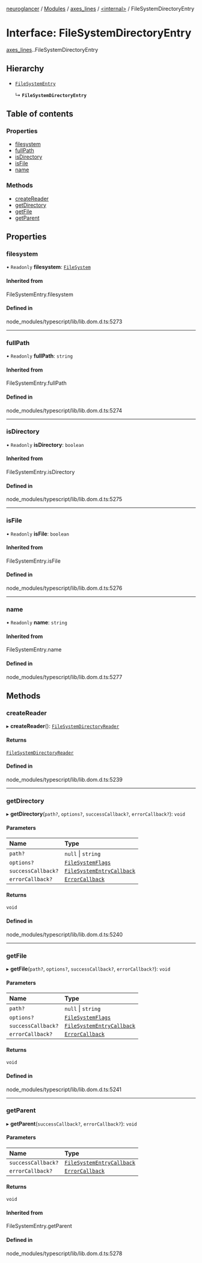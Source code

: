 [neuroglancer](../README.md) / [Modules](../modules.md) / [axes\_lines](../modules/axes_lines.md) / [<internal\>](../modules/axes_lines._internal_.md) / FileSystemDirectoryEntry

# Interface: FileSystemDirectoryEntry

[axes_lines](../modules/axes_lines.md).[<internal>](../modules/axes_lines._internal_.md).FileSystemDirectoryEntry

## Hierarchy

- [`FileSystemEntry`](../modules/axes_lines._internal_.md#filesystementry)

  ↳ **`FileSystemDirectoryEntry`**

## Table of contents

### Properties

- [filesystem](axes_lines._internal_.FileSystemDirectoryEntry.md#filesystem)
- [fullPath](axes_lines._internal_.FileSystemDirectoryEntry.md#fullpath)
- [isDirectory](axes_lines._internal_.FileSystemDirectoryEntry.md#isdirectory)
- [isFile](axes_lines._internal_.FileSystemDirectoryEntry.md#isfile)
- [name](axes_lines._internal_.FileSystemDirectoryEntry.md#name)

### Methods

- [createReader](axes_lines._internal_.FileSystemDirectoryEntry.md#createreader)
- [getDirectory](axes_lines._internal_.FileSystemDirectoryEntry.md#getdirectory)
- [getFile](axes_lines._internal_.FileSystemDirectoryEntry.md#getfile)
- [getParent](axes_lines._internal_.FileSystemDirectoryEntry.md#getparent)

## Properties

### filesystem

• `Readonly` **filesystem**: [`FileSystem`](../modules/axes_lines._internal_.md#filesystem)

#### Inherited from

FileSystemEntry.filesystem

#### Defined in

node_modules/typescript/lib/lib.dom.d.ts:5273

___

### fullPath

• `Readonly` **fullPath**: `string`

#### Inherited from

FileSystemEntry.fullPath

#### Defined in

node_modules/typescript/lib/lib.dom.d.ts:5274

___

### isDirectory

• `Readonly` **isDirectory**: `boolean`

#### Inherited from

FileSystemEntry.isDirectory

#### Defined in

node_modules/typescript/lib/lib.dom.d.ts:5275

___

### isFile

• `Readonly` **isFile**: `boolean`

#### Inherited from

FileSystemEntry.isFile

#### Defined in

node_modules/typescript/lib/lib.dom.d.ts:5276

___

### name

• `Readonly` **name**: `string`

#### Inherited from

FileSystemEntry.name

#### Defined in

node_modules/typescript/lib/lib.dom.d.ts:5277

## Methods

### createReader

▸ **createReader**(): [`FileSystemDirectoryReader`](../modules/axes_lines._internal_.md#filesystemdirectoryreader)

#### Returns

[`FileSystemDirectoryReader`](../modules/axes_lines._internal_.md#filesystemdirectoryreader)

#### Defined in

node_modules/typescript/lib/lib.dom.d.ts:5239

___

### getDirectory

▸ **getDirectory**(`path?`, `options?`, `successCallback?`, `errorCallback?`): `void`

#### Parameters

| Name | Type |
| :------ | :------ |
| `path?` | ``null`` \| `string` |
| `options?` | [`FileSystemFlags`](axes_lines._internal_.FileSystemFlags.md) |
| `successCallback?` | [`FileSystemEntryCallback`](axes_lines._internal_.FileSystemEntryCallback.md) |
| `errorCallback?` | [`ErrorCallback`](axes_lines._internal_.ErrorCallback.md) |

#### Returns

`void`

#### Defined in

node_modules/typescript/lib/lib.dom.d.ts:5240

___

### getFile

▸ **getFile**(`path?`, `options?`, `successCallback?`, `errorCallback?`): `void`

#### Parameters

| Name | Type |
| :------ | :------ |
| `path?` | ``null`` \| `string` |
| `options?` | [`FileSystemFlags`](axes_lines._internal_.FileSystemFlags.md) |
| `successCallback?` | [`FileSystemEntryCallback`](axes_lines._internal_.FileSystemEntryCallback.md) |
| `errorCallback?` | [`ErrorCallback`](axes_lines._internal_.ErrorCallback.md) |

#### Returns

`void`

#### Defined in

node_modules/typescript/lib/lib.dom.d.ts:5241

___

### getParent

▸ **getParent**(`successCallback?`, `errorCallback?`): `void`

#### Parameters

| Name | Type |
| :------ | :------ |
| `successCallback?` | [`FileSystemEntryCallback`](axes_lines._internal_.FileSystemEntryCallback.md) |
| `errorCallback?` | [`ErrorCallback`](axes_lines._internal_.ErrorCallback.md) |

#### Returns

`void`

#### Inherited from

FileSystemEntry.getParent

#### Defined in

node_modules/typescript/lib/lib.dom.d.ts:5278
